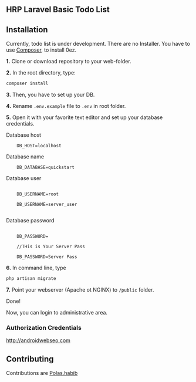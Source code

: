 ## HRP Laravel Basic Todo List 

## Installation

Currently, todo list is under development. There are no Installer. You have to use [Composer](https://getcomposer.org/), to install 0ez.

**1.** Clone or download repository to your web-folder.

**2.** In the root directory, type:

``` bash
composer install
```

**3.** Then, you have to set up your DB.

**4.** Rename `.env.example` file to `.env` in root folder.

**5.** Open it with your favorite text editor and set up your database credentials.


Database host

```
    DB_HOST=localhost
```

Database name

```
    DB_DATABASE=quickstart
```

Database user

```//This is Localhost

    DB_USERNAME=root
    
    DB_USERNAME=server_user
    
```

Database password

```//THis is Local Host
    
    DB_PASSWORD=
    
    //THis is Your Server Pass
    
    DB_PASSWORD=Server Pass
```

**6.** In command line, type 

``` bash
php artisan migrate
```


**7.** Point your webserver (Apache ot NGINX) to `/public` folder.


Done!

Now, you can login to administrative area. 

### Authorization Credentials

http://androidwebseo.com



## Contributing

Contributions are [Polas.habib](https://github.com/polashrp)


